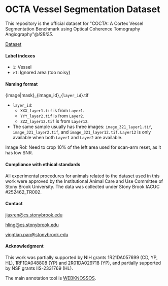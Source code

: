 # OCTA Vessel Segmentation Dataset

This repository is the official dataset for "COCTA: A Cortex Vessel Segmentation Benchmark using Optical Coherence Tomography Angiography"@*ISBI25*.

[Dataset](https://drive.google.com/file/d/1VlTNv5LO2H__y1DJiHelAjHV92zxBDER/view?usp=sharing)

#### Label indexes

- `1`: Vessel
-  `>1`: Ignored area (too noisy)

#### Naming format

{image|mask}\_{image_id}\_{`layer_id`}.tif

- `layer_id`:
  - `XXX_layer1.tif` is from `Layer1`.
  - `YYY_layer2.tif` is from `Layer2`.
  - `ZZZ_layer12.tif` is from `Layer12`.
- The same sample usually has three images: `image_321_layer1.tif`,  `image_321_layer2.tif`, and `image_321_layer12.tif`. `Layer12` is only available when both `Layer1` and `Layer2` are available.

Image RoI: Need to crop 10% of the left area used for scan-arm reset, as it has low SNR.

#### Compliance with ethical standards

All experimental procedures for animals related to the dataset used in this work were approved by the Institutional Animal Care and Use Committee of Stony Brook University. The data was collected under Stony Brook IACUC #252462_TR002.

#### Contact

jiaxren@cs.stonybrook.edu

hling@cs.stonybrook.edu

yingtian.pan@stonybrook.edu

#### Acknowledgment

This work was partially supported by NIH grants 1R21DA057699 (CD, YP, HL), 1RF1DA048808 (YP) and 2R01DA029718 (YP), and partially supported by NSF grants IIS-2331769 (HL).

The main annotation tool is [WEBKNOSSOS](https://home.webknossos.org).
